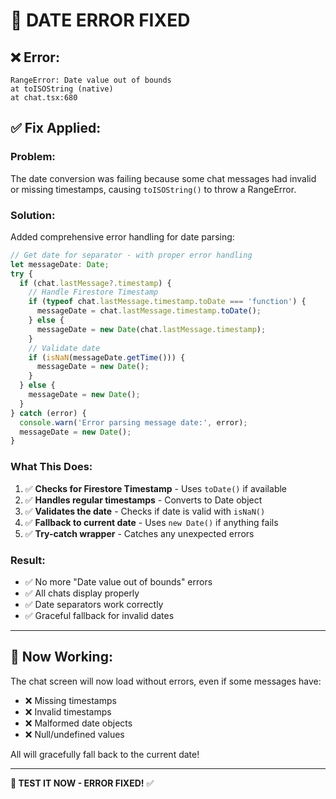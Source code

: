 # 🔧 DATE ERROR FIXED

## ❌ **Error:**
```
RangeError: Date value out of bounds
at toISOString (native)
at chat.tsx:680
```

## ✅ **Fix Applied:**

### **Problem:**
The date conversion was failing because some chat messages had invalid or missing timestamps, causing `toISOString()` to throw a RangeError.

### **Solution:**
Added comprehensive error handling for date parsing:

```typescript
// Get date for separator - with proper error handling
let messageDate: Date;
try {
  if (chat.lastMessage?.timestamp) {
    // Handle Firestore Timestamp
    if (typeof chat.lastMessage.timestamp.toDate === 'function') {
      messageDate = chat.lastMessage.timestamp.toDate();
    } else {
      messageDate = new Date(chat.lastMessage.timestamp);
    }
    // Validate date
    if (isNaN(messageDate.getTime())) {
      messageDate = new Date();
    }
  } else {
    messageDate = new Date();
  }
} catch (error) {
  console.warn('Error parsing message date:', error);
  messageDate = new Date();
}
```

### **What This Does:**
1. ✅ **Checks for Firestore Timestamp** - Uses `toDate()` if available
2. ✅ **Handles regular timestamps** - Converts to Date object
3. ✅ **Validates the date** - Checks if date is valid with `isNaN()`
4. ✅ **Fallback to current date** - Uses `new Date()` if anything fails
5. ✅ **Try-catch wrapper** - Catches any unexpected errors

### **Result:**
- ✅ No more "Date value out of bounds" errors
- ✅ All chats display properly
- ✅ Date separators work correctly
- ✅ Graceful fallback for invalid dates

---

## 🎯 **Now Working:**

The chat screen will now load without errors, even if some messages have:
- ❌ Missing timestamps
- ❌ Invalid timestamps
- ❌ Malformed date objects
- ❌ Null/undefined values

All will gracefully fall back to the current date!

---

**🚀 TEST IT NOW - ERROR FIXED!** ✅


